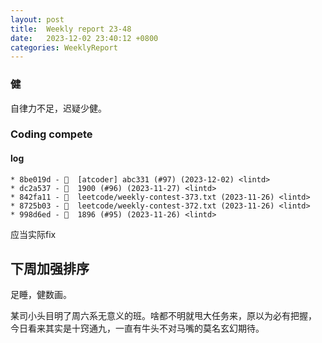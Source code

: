```yaml
---
layout: post
title:  Weekly report 23-48
date:   2023-12-02 23:40:12 +0800
categories: WeeklyReport
---
```


### 健

自律力不足，迟疑少健。

### Coding compete

#### log
```
* 8be019d - 🎉  [atcoder] abc331 (#97) (2023-12-02) <lintd>
* dc2a537 - 🎉  1900 (#96) (2023-11-27) <lintd>
* 842fa11 - 🎉  leetcode/weekly-contest-373.txt (2023-11-26) <lintd>
* 8725b03 - 🎉  leetcode/weekly-contest-372.txt (2023-11-26) <lintd>
* 998d6ed - 🎉  1896 (#95) (2023-11-26) <lintd>
```

应当实际fix

## 下周加强排序

足睡，健数画。


某司小头目明了周六系无意义的班。啥都不明就甩大任务来，原以为必有把握，
今日看来其实是十窍通九，一直有牛头不对马嘴的莫名玄幻期待。
